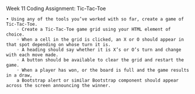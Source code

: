 Week 11 Coding Assignment: Tic-Tac-Toe

    • Using any of the tools you’ve worked with so far, create a game of Tic-Tac-Toe.
        ◦ Create a Tic-Tac-Toe game grid using your HTML element of choice. 
        ◦ When a cell in the grid is clicked, an X or O should appear in that spot depending on whose turn it is.
        ◦ A heading should say whether it is X’s or O’s turn and change with each move made.
        ◦ A button should be available to clear the grid and restart the game.
        ◦ When a player has won, or the board is full and the game results in a draw, 
        a Bootstrap alert or similar Bootstrap component should appear across the screen announcing the winner.
